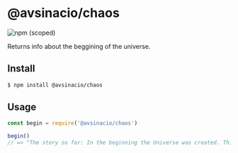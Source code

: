 # @avsinacio/chaos

![npm (scoped)](https://img.shields.io/npm/v/@avsinacio/chaos)

Returns info about the beggining of the universe.

## Install
```bash
$ npm install @avsinacio/chaos
```

## Usage
```javascript
const begin = require('@avsinacio/chaos')

begin()
// => "The story so far: In the beginning the Universe was created. This has made a lot of people very angry and been widely regarded as a bad move. ― Douglas Adams, The Restaurant at the End of the Universe"
```